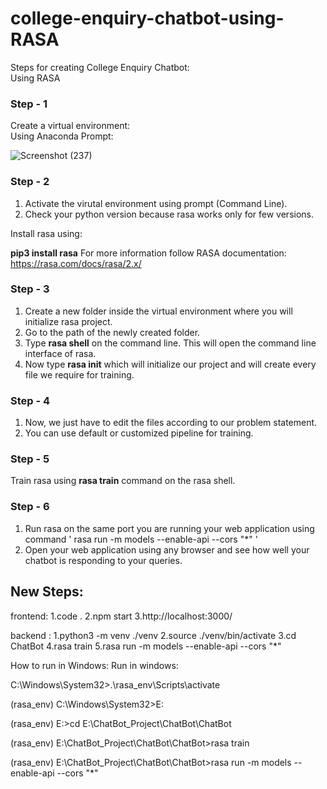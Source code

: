  # college-enquiry-chatbot-using-RASA

Steps for creating College Enquiry Chatbot:
<br>
Using RASA

### Step - 1
Create a virtual environment: <br>
Using Anaconda Prompt:

![Screenshot (237)](https://user-images.githubusercontent.com/55443395/146378026-ba17a878-5533-4961-b4e4-070d5dfc4606.png)

### Step - 2
1. Activate the virutal environment using prompt (Command Line).
1. Check your python version because rasa works only for few versions.

Install rasa using:

**pip3 install rasa**
For more information follow RASA documentation: 
https://rasa.com/docs/rasa/2.x/

### Step - 3
1. Create a new folder inside the virtual environment where you will initialize rasa project.
1. Go to the path of the newly created folder.
1. Type **rasa shell** on the command line. This will open the command line interface of rasa.
2. Now type **rasa init** which will initialize our project and will create every file we require for training.

### Step - 4
1. Now, we just have to edit the files according to our problem statement.
2. You can use default or customized pipeline for training.

### Step - 5
Train rasa using **rasa train** command on the rasa shell.

### Step - 6
1. Run rasa on the same port you are running your web application using command ' rasa run -m models --enable-api --cors "*" '
2. Open your web application using any browser and see how well your chatbot is responding to your queries.


## New Steps:
frontend: 
1.code .
2.npm start
3.http://localhost:3000/

backend :
1.python3 -m venv ./venv
2.source ./venv/bin/activate
3.cd ChatBot
4.rasa train
5.rasa run -m models --enable-api --cors "*"


How to run in Windows:
Run in windows:

C:\Windows\System32>.\rasa_env\Scripts\activate

(rasa_env) C:\Windows\System32>E:

(rasa_env) E:\>cd E:\ChatBot_Project\ChatBot\ChatBot

(rasa_env) E:\ChatBot_Project\ChatBot\ChatBot>rasa train

(rasa_env) E:\ChatBot_Project\ChatBot\ChatBot>rasa run -m models --enable-api --cors "*"

